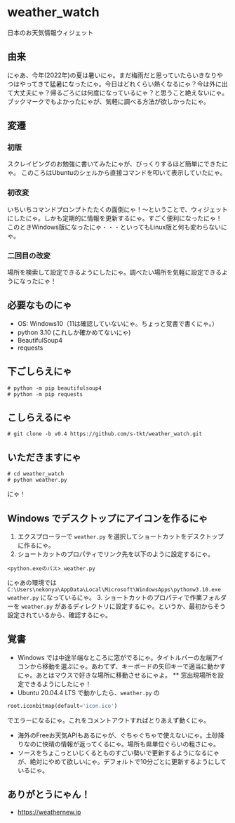 # weather_watch
日本のお天気情報ウィジェット

## 由来
にゃあ、今年(2022年)の夏は暑いにゃ。まだ梅雨だと思っていたらいきなりやつはやってきて猛暑になったにゃ。今日はどれくらい熱くなるにゃ？今は外に出て大丈夫にゃ？帰るごろには何度になっているにゃ？と思うこと絶えないにゃ。ブックマークでもよかったにゃが、気軽に調べる方法が欲しかったにゃ。

## 変遷
### 初版
スクレイピングのお勉強に書いてみたにゃが、びっくりするほど簡単にできたにゃ。
このころはUbuntuのシェルから直接コマンドを叩いて表示していたにゃ。

### 初改変
いちいちコマンドプロンプトたたくの面倒にゃ！～ということで、ウィジェットにしたにゃ。しかも定期的に情報を更新するにゃ。すごく便利になったにゃ！
このときWindows版になったにゃ・・・といってもLinux版と何も変わらないにゃ。

### 二回目の改変
場所を検索して設定できるようにしたにゃ。調べたい場所を気軽に設定できるようになったにゃ！

## 必要なものにゃ
* OS: Windows10（11は確認していないにゃ。ちょっと覚書で書くにゃ。）
* python 3.10 (これしか確かめてないにゃ)
* BeautifulSoup4
* requests

## 下ごしらえにゃ
```console
# python -m pip beautifulsoup4
# python -m pip requests
```

## こしらえるにゃ
```console
# git clone -b v0.4 https://github.com/s-tkt/weather_watch.git
```

## いただきますにゃ
```console
# cd weather_watch
# python weather.py
```

にゃ！

## Windows でデスクトップにアイコンを作るにゃ
1. エクスプローラーで `weather.py` を選択してショートカットをデスクトップに作るにゃ。
2. ショートカットのプロパティでリンク先を以下のように設定するにゃ。
```
<python.exeのパス> weather.py
```
にゃあの環境では `C:\Users\nekonya\AppData\Local\Microsoft\WindowsApps\pythonw3.10.exe weather.py` になっているにゃ。
3. ショートカットのプロパティで作業フォルダーを `weather.py` があるディレクトリに設定するにゃ。というか、最初からそう設定されているから、確認するにゃ。

## 覚書
* Windows では中途半端なところに窓がでるにゃ。タイトルバーの左端アイコンから移動を選ぶにゃ。あわてず、キーボードの矢印キーで適当に動かすにゃ。あとはマウスで好きな場所に移動させるにゃよ。
** 窓出現場所を設定できるようにしたにゃ！
* Ubuntu 20.04.4 LTS で動かしたら、`weather.py` の
```python
root.iconbitmap(default='icon.ico')
```
でエラーになるにゃ。これをコメントアウトすればとりあえず動くにゃ。
* 海外のFreeお天気APIもあるにゃが、ぐちゃぐちゃで使えないにゃ。土砂降りなのに快晴の情報が返ってくるにゃ。場所も県単位ぐらいの粗さにゃ。
* ソースをちょこっといじくるとものすごい勢いで更新するようになるにゃが、絶対にやめて欲しいにゃ。デフォルトで10分ごとに更新するようにしているにゃ。


## ありがとうにゃん！
* https://weathernew.jp
